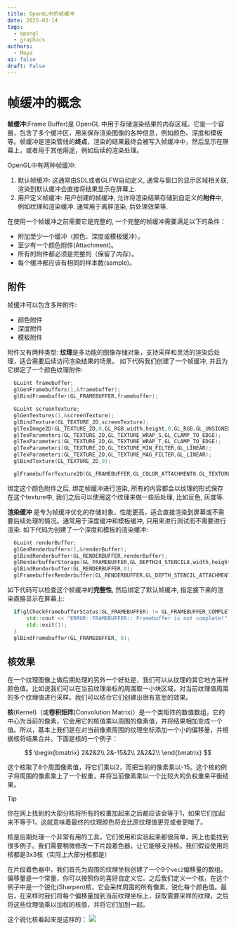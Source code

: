 ```yaml
---
title: OpenGL中的帧缓冲
date: 2025-03-14
tags:
  - opengl
  - graphics
authors:
  - Maya
ai: false
draft: False
---
```

# 帧缓冲的概念

**帧缓冲**(Frame Buffer)是 OpenGL 中用于存储渲染结果的内存区域。它是一个容器，包含了多个缓冲区，用来保存渲染图像的各种信息，例如颜色、深度和模板等。帧缓冲是渲染管线的**终点**，渲染的结果最终会被写入帧缓冲中，然后显示在屏幕上，或者用于其他用途，例如后续的渲染处理。

OpenGL中有两种帧缓冲:
1. 默认帧缓冲: 这通常由SDL或者GLFW自动定义, 通常与窗口的显示区域相关联, 渲染到默认缓冲会直接将结果显示在屏幕上.
2. 用户定义帧缓冲: 用户创建的帧缓冲, 允许将渲染结果存储到自定义的**附件**中, 例如纹理和渲染缓冲. 通常用于离屏渲染, 后处理效果等.

在使用一个帧缓冲之前需要它是完整的, 一个完整的帧缓冲需要满足以下的条件：

- 附加至少一个缓冲（颜色、深度或模板缓冲）。
- 至少有一个颜色附件(Attachment)。
- 所有的附件都必须是完整的（保留了内存）。
- 每个缓冲都应该有相同的样本数(sample)。

## 附件

帧缓冲可以包含多种附件:
- 颜色附件
- 深度附件
- 模板附件

附件又有两种类型:
**纹理**是多功能的图像存储对象，支持采样和灵活的渲染后处理，适合需要后续访问渲染结果的场景。
如下代码我们创建了一个帧缓冲, 并且为它绑定了一个颜色纹理附件:
```cpp
  GLuint framebuffer;
  glGenFramebuffers(1,&framebuffer);
  glBindFramebuffer(GL_FRAMEBUFFER,framebuffer);

  GLuint screenTexture;
  glGenTextures(1,&screenTexture);
  glBindTexture(GL_TEXTURE_2D,screenTexture);
  glTexImage2D(GL_TEXTURE_2D,0,GL_RGB,width,height,0,GL_RGB,GL_UNSIGNED_BYTE,nullptr);
  glTexParameteri(GL_TEXTURE_2D,GL_TEXTURE_WRAP_S,GL_CLAMP_TO_EDGE);
  glTexParameteri(GL_TEXTURE_2D,GL_TEXTURE_WRAP_T,GL_CLAMP_TO_EDGE);
  glTexParameteri(GL_TEXTURE_2D,GL_TEXTURE_MIN_FILTER,GL_LINEAR);
  glTexParameteri(GL_TEXTURE_2D,GL_TEXTURE_MAG_FILTER,GL_LINEAR);
  glBindTexture(GL_TEXTURE_2D,0);

  glFramebufferTexture2D(GL_FRAMEBUFFER,GL_COLOR_ATTACHMENT0,GL_TEXTURE_2D,screenTexture,0);

```
绑定这个颜色附件之后, 绑定帧缓冲进行渲染, 所有的内容都会以纹理的形式保存在这个texture中, 我们之后可以使用这个纹理来做一些后处理, 比如反色, 灰度等.


**渲染缓冲** 是专为帧缓冲优化的存储对象，性能更高，适合直接渲染到屏幕或不需要后续处理的情况。通常用于深度缓冲和模板缓冲, 只用来进行测试而不需要进行渲染.
如下代码为创建了一个深度和模板的渲染缓冲:
```cpp
  GLuint renderBuffer;
  glGenRenderbuffers(1,&renderBuffer);
  glBindRenderbuffer(GL_RENDERBUFFER,renderBuffer);
  glRenderbufferStorage(GL_FRAMEBUFFER,GL_DEPTH24_STENCIL8,width,height);
  glBindRenderbuffer(GL_RENDERBUFFER,0);
  glFramebufferRenderbuffer(GL_RENDERBUFFER,GL_DEPTH_STENCIL_ATTACHMENT,GL_RENDERBUFFER,renderBuffer);
```

如下代码可以检查这个帧缓冲的**完整性**, 然后绑定了默认帧缓冲, 指定接下来的渲染直接显示在屏幕上:
```cpp
  if(glCheckFramebufferStatus(GL_FRAMEBUFFER) != GL_FRAMEBUFFER_COMPLETE) {
      std::cout << "ERROR::FRAMEBUFFER:: Framebuffer is not complete!" << std::endl;
      std::exit(1);
  }
  glBindFramebuffer(GL_FRAMEBUFFER, 0);
```

## 核效果

在一个纹理图像上做后期处理的另外一个好处是，我们可以从纹理的其它地方采样颜色值。比如说我们可以在当前纹理坐标的周围取一小块区域，对当前纹理值周围的多个纹理值进行采样。我们可以结合它们创建出很有意思的效果。

**核**(Kernel)（或**卷积矩阵**(Convolution Matrix)）是一个类矩阵的数值数组，它的中心为当前的像素，它会用它的核值乘以周围的像素值，并将结果相加变成一个值。所以，基本上我们是在对当前像素周围的纹理坐标添加一个小的偏移量，并根据核将结果合并。下面是核的一个例子：

$$
\begin{bmatrix}
2&2&2\\
2&-15&2\\
2&2&2\\
\end{bmatrix}
$$

这个核取了8个周围像素值，将它们乘以2，而把当前的像素乘以-15。这个核的例子将周围的像素乘上了一个权重，并将当前像素乘以一个比较大的负权重来平衡结果。

>[!TIP]
>你在网上找到的大部分核将所有的权重加起来之后都应该会等于1，如果它们加起来不等于1，这就意味着最终的纹理颜色将会比原纹理值更亮或者更暗了。

核是后期处理一个非常有用的工具，它们使用和实验起来都很简单，网上也能找到很多例子。我们需要稍微修改一下片段着色器，让它能够支持核。我们假设使用的核都是3x3核（实际上大部分核都是）


在片段着色器中，我们首先为周围的纹理坐标创建了一个9个`vec2`偏移量的数组。偏移量是一个常量，你可以按照你的喜好自定义它。之后我们定义一个核，在这个例子中是一个锐化(Sharpen)核，它会采样周围的所有像素，锐化每个颜色值。最后，在采样时我们将每个偏移量加到当前纹理坐标上，获取需要采样的纹理，之后将这些纹理值乘以加权的核值，并将它们加到一起。

这个锐化核看起来是这样的：
![](bsc_kernel.png)
